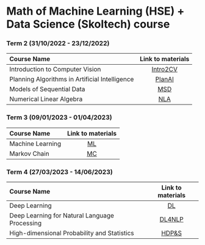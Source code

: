 # Math of Machine Learning (HSE) + Data Science (Skoltech) course 

### Term 2 (31/10/2022 - 23/12/2022)
| Course Name| Link to materials |
| :----------- | :-----------: | 
|Introduction to Computer Vision| [Intro2CV](https://github.com/bichuyen99/My_MSc/tree/Intro2CV)|
|Planning Algorithms in Artificial Intelligence| [PlanAI](https://github.com/bichuyen99/My_MSc/tree/PlanAI)|
|Models of Sequential Data| [MSD](https://github.com/bichuyen99/My_MSc/tree/MSD)|
|Numerical Linear Algebra| [NLA](https://github.com/bichuyen99/My_MSc/tree/NLA)|

### Term 3 (09/01/2023 - 01/04/2023)
| Course Name| Link to materials |
| :----------- | :-----------: | 
|Machine Learning| [ML](https://github.com/bichuyen99/My_MSc/tree/ML)|
|Markov Chain| [MC](https://github.com/bichuyen99/My_MSc/tree/MC)|'

### Term 4 (27/03/2023 - 14/06/2023)
| Course Name| Link to materials |
| :----------- | :-----------: | 
|Deep Learning| [DL](https://github.com/bichuyen99/My_MSc/tree/DL)|
|Deep Learning for Natural Language Processing| [DL4NLP](https://github.com/bichuyen99/My_MSc/tree/DL4NLP)|
|High-dimensional Probability and Statistics| [HDP&S](https://github.com/bichuyen99/My_MSc/tree/HDPS)|
